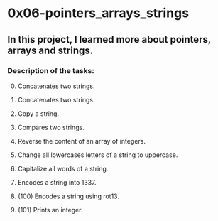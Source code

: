 # 0x06-pointers_arrays_strings

## In this project, I learned more about pointers, arrays and strings.

### Description of the tasks:

0. Concatenates two strings.

1. Concatenates two strings.

2. Copy a string.

3. Compares two strings.

4. Reverse the content of an array of integers.

5. Change all lowercases letters of a string to uppercase.

6. Capitalize all words of a string.

7. Encodes a string into 1337.

8. (100) Encodes a string using rot13.

9. (101) Prints an integer.
